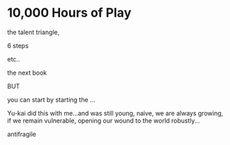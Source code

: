 # 10,000 Hours of Play

the talent triangle, 

6 steps

etc..

the next book


BUT 

you can start by starting the ... 


Yu-kai did this with me...and was still young, naive, we are always growing, if we remain vulnerable, opening our wound to the world robustly...

antifragile 